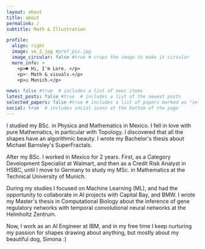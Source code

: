 ```yaml
---
layout: about
title: about
permalink: /
subtitle: Math & Illustration

profile:
  align: right
  image: vo_2.jpg #prof_pic.jpg
  image_circular: false #true # crops the image to make it circular
  more_info: >
    <p>☻ Hi, I'm Lore. </p>
    <p>♡ Math & visuals.</p>
    <p>⌂ Munich.</p>

news: false #true  # includes a list of news items
latest_posts: false #true  # includes a list of the newest posts
selected_papers: false #true # includes a list of papers marked as "selected={true}"
social: true  # includes social icons at the bottom of the page
---
```


I studied my BSc. in Physics and Mathematics in Mexico. I fell in love with pure Mathematics, in particular with Topology. I discovered that all the shapes have an algorithmic beauty. I wrote my Bachelor's thesis about Michael Barnsley's SuperFractals.

After my BSc. I worked in Mexico for 2 years. First, as a Category Development Specialist at Walmart, and then as a Credit Risk Analyst in HSBC, until I move to Germany to study my MSc. in Mathematics at the Technical University of Munich.

During my studies I focused on Machine Learning (ML), and had the opportunity to collaborate in AI projects with Capital Bay, and BMW. I wrote my Master's thesis in Computational Biology about the inference of gene regulatory networks with temporal convolutional neural networks at the Helmholtz Zentrum.

Now, I work as an AI Engineer at IBM, and in my free time I keep nurturing my passion for shapes drawing about anything, but mostly about my beautiful dog, Simona :)

<!--
Write your biography here. Tell the world about yourself. Link to your favorite [subreddit](http://reddit.com). You can put a picture in, too. The code is already in, just name your picture `prof_pic.jpg` and put it in the `img/` folder.

Put your address / P.O. box / other info right below your picture. You can also disable any of these elements by editing `profile` property of the YAML header of your `_pages/about.md`. Edit `_bibliography/papers.bib` and Jekyll will render your [publications page](/al-folio/publications/) automatically.

Link to your social media connections, too. This theme is set up to use [Font Awesome icons](http://fortawesome.github.io/Font-Awesome/) and [Academicons](https://jpswalsh.github.io/academicons/), like the ones below. Add your Facebook, Twitter, LinkedIn, Google Scholar, or just disable all of them.
-->